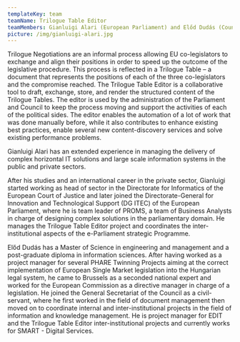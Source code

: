 ```yaml
---
templateKey: team
teamName: Trilogue Table Editor
teamMembers: Gianluigi Alari (European Parliament) and Előd Dudás (Council of the EU)
picture: /img/gianluigi-alari.jpg
---
```

Trilogue Negotiations are an informal process allowing EU co-legislators to exchange and align their positions in order to speed up the outcome of the legislative procedure. This process is reflected in a Trilogue Table – a document that represents the positions of each of the three co-legislators and the compromise reached. The Trilogue Table Editor is a collaborative tool to draft, exchange, store, and render the structured content of the Trilogue Tables. The editor is used by the administration of the Parliament and Council to keep the process moving and support the activities of each of the political sides. The editor enables the automation of a lot of work that was done manually before, while it also contributes to enhance existing best practices, enable several new content-discovery services and solve existing performance problems.

Gianluigi Alari has an extended experience in managing the delivery of complex horizontal IT solutions and large scale information systems in the public and private sectors.

After his studies and an international career in the private sector, Gianluigi started working as head of sector in the Directorate for Informatics of the European Court of Justice and later joined the Directorate-General for Innovation and Technological Support (DG ITEC) of the European Parliament, where he is team leader of PROMS, a team of Business Analysts in charge of designing complex solutions in the parliamentary domain. He manages the Trilogue Table Editor project and coordinates the inter-institutional aspects of the e-Parliament strategic Programme.

Előd Dudás has a Master of Science in engineering and management and a post-graduate diploma in information sciences. After having worked as a project manager for several PHARE Twinning Projects aiming at the correct implementation of European Single Market legislation into the Hungarian legal system, he came to Brussels as a seconded national expert and worked for the European Commission as a directive manager in charge of a legislation. He joined the General Secretariat of the Council as a civil-servant, where he first worked in the field of document management then moved on to coordinate internal and inter-institutional projects in the field of information and knowledge management. He is project manager for EDIT and the Trilogue Table Editor inter-institutional projects and currently works for SMART - Digital Services.

